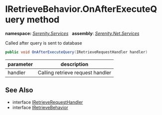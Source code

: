# IRetrieveBehavior.OnAfterExecuteQuery method
**namespace:** *[Serenity.Services](../../README.md#serenity.services-namespace)*   **assembly**: *[Serenity.Net.Services](../../README.md)*

Called after query is sent to database

```csharp
public void OnAfterExecuteQuery(IRetrieveRequestHandler handler)
```

| parameter | description |
| --- | --- |
| handler | Calling retrieve request handler |

## See Also

* interface [IRetrieveRequestHandler](../IRetrieveRequestHandler.md)
* interface [IRetrieveBehavior](../IRetrieveBehavior.md)